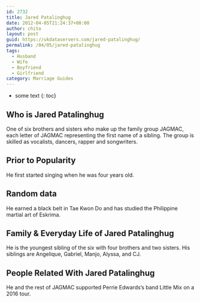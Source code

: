 ```yaml
---
id: 2732
title: Jared Patalinghug
date: 2012-04-05T21:24:37+00:00
author: chito
layout: post
guid: https://ukdataservers.com/jared-patalinghug/
permalink: /04/05/jared-patalinghug
tags:
  - Husband
  - Wife
  - Boyfriend
  - Girlfriend
category: Marriage Guides
---
```


* some text
{: toc}


## Who is  Jared Patalinghug
                  
                  
                  
One of six brothers and sisters who make up the family group JAGMAC, each letter of JAGMAC representing the first name of a sibling. The group is skilled as vocalists, dancers, rapper and songwriters.
                  
                
                
                
## Prior to Popularity 
                  
                  
                  
He first started singing when he was four years old.
                  
                
                
                
## Random data 
                  
                  
                  
He earned a black belt in Tae Kwon Do and has studied the Philippine martial art of Eskrima.
                  
                
                
                
## Family & Everyday Life of Jared Patalinghug
                  
                  
                  
He is the youngest sibling of the six with four brothers and two sisters. His siblings are Angelique, Gabriel, Manjo, Alyssa, and CJ.
                  
                
                
                
## People Related With  Jared Patalinghug
                  
                  
                  
He and the rest of JAGMAC supported Perrie Edwards&#8217;s band Little Mix on a 2016 tour.
                  
                
              
            
          
          
          
    
    
  
